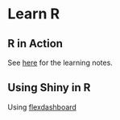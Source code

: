 # Learn R

## R in Action

See [here](./RinAction/README.md) for the learning notes.

## Using Shiny in R

Using [flexdashboard](https://pkgs.rstudio.com/flexdashboard/articles/using.html)